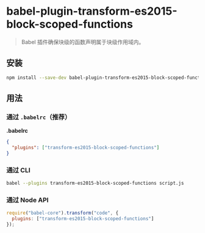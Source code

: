 # babel-plugin-transform-es2015-block-scoped-functions

> Babel 插件确保块级的函数声明属于块级作用域内。

## 安装

```sh
npm install --save-dev babel-plugin-transform-es2015-block-scoped-functions
```

## 用法

### 通过 `.babelrc`（推荐）

**.babelrc**

```json
{
  "plugins": ["transform-es2015-block-scoped-functions"]
}
```

### 通过 CLI

```sh
babel --plugins transform-es2015-block-scoped-functions script.js
```

### 通过 Node API

```javascript
require("babel-core").transform("code", {
  plugins: ["transform-es2015-block-scoped-functions"]
});
```
